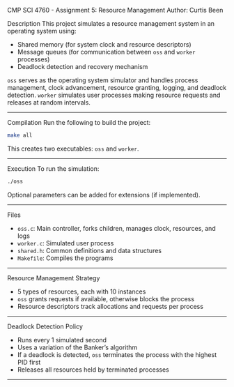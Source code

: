 CMP SCI 4760 - Assignment 5: Resource Management
Author: Curtis Been  



 Description
This project simulates a resource management system in an operating system using:
- Shared memory (for system clock and resource descriptors)
- Message queues (for communication between `oss` and `worker` processes)
- Deadlock detection and recovery mechanism

`oss` serves as the operating system simulator and handles process management, clock advancement, resource granting, logging, and deadlock detection. `worker` simulates user processes making resource requests and releases at random intervals.

---

Compilation
Run the following to build the project:

```bash
make all
```

This creates two executables: `oss` and `worker`.

---

Execution
To run the simulation:

```bash
./oss
```

Optional parameters can be added for extensions (if implemented).

---

Files
- `oss.c`: Main controller, forks children, manages clock, resources, and logs
- `worker.c`: Simulated user process
- `shared.h`: Common definitions and data structures
- `Makefile`: Compiles the programs

---

 Resource Management Strategy
- 5 types of resources, each with 10 instances
- `oss` grants requests if available, otherwise blocks the process
- Resource descriptors track allocations and requests per process

---

 Deadlock Detection Policy
- Runs every 1 simulated second
- Uses a variation of the Banker’s algorithm
- If a deadlock is detected, `oss` terminates the process with the highest PID first
- Releases all resources held by terminated processes

---






